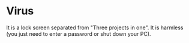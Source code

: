 # Virus
It is a lock screen separated from "Three projects in one". It is harmless (you just need to enter a password or shut down your PC).

